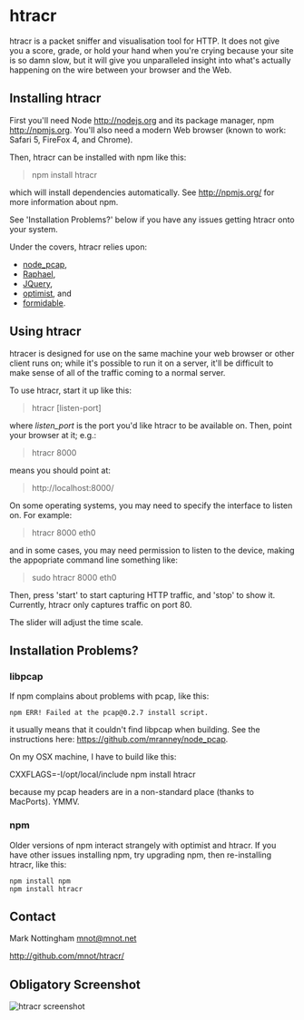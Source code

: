 
# htracr

htracr is a packet sniffer and visualisation tool for HTTP. It does not give
you a score, grade, or hold your hand when you're crying because your site
is so damn slow, but it will give you unparalleled insight into what's 
actually happening on the wire between your browser and the Web.


## Installing htracr

First you'll need Node <http://nodejs.org> and its package manager, npm
<http://npmjs.org>. You'll also need a modern Web browser (known to work: 
Safari 5, FireFox 4, and Chrome).

Then, htracr can be installed with npm like this:

  > npm install htracr

which will install dependencies automatically. See <http://npmjs.org/> for 
more information about npm.

See 'Installation Problems?' below if you have any issues getting htracr
onto your system.

Under the covers, htracr relies upon: 
* [node_pcap](https://github.com/mranney/node_pcap/), 
* [Raphael](http://raphaeljs.com/),
* [JQuery](http://jquery.com/),
* [optimist](https://github.com/substack/node-optimist), and
* [formidable](https://github.com/felixge/node-formidable).


## Using htracr

htracer is designed for use on the same machine your web browser or other 
client runs on; while it's possible to run it on a server, it'll be difficult
to make sense of all of the traffic coming to a normal server.

To use htracr, start it up like this:

  > htracr [listen-port]

where _listen_port_ is the port you'd like htracr to be available on. Then,
point your browser at it; e.g.:

  > htracr 8000

means you should point at:

  > http://localhost:8000/

On some operating systems, you may need to specify the interface to listen
on. For example:

  > htracr 8000 eth0
  
and in some cases, you may need permission to listen to the device, making 
the appopriate command line something like:

  > sudo htracr 8000 eth0

Then, press 'start' to start capturing HTTP traffic, and 'stop' to show it.
Currently, htracr only captures traffic on port 80.

The slider will adjust the time scale.


## Installation Problems?

### libpcap

If npm complains about problems with pcap, like this:

    npm ERR! Failed at the pcap@0.2.7 install script.

it usually means that it couldn't find libpcap when building. See the
instructions here: <https://github.com/mranney/node_pcap>. 

On my OSX machine, I have to build like this:

  CXXFLAGS=-I/opt/local/include npm install htracr
  
because my pcap headers are in a non-standard place (thanks to MacPorts). 
YMMV.

### npm

Older versions of npm interact strangely with optimist and htracr. If you
have other issues installing npm, try upgrading npm, then re-installing 
htracr, like this:

    npm install npm
    npm install htracr



## Contact

Mark Nottingham <mnot@mnot.net>

http://github.com/mnot/htracr/


## Obligatory Screenshot

![htracr screenshot](http://mnot.github.com/htracr/htracr.png)

